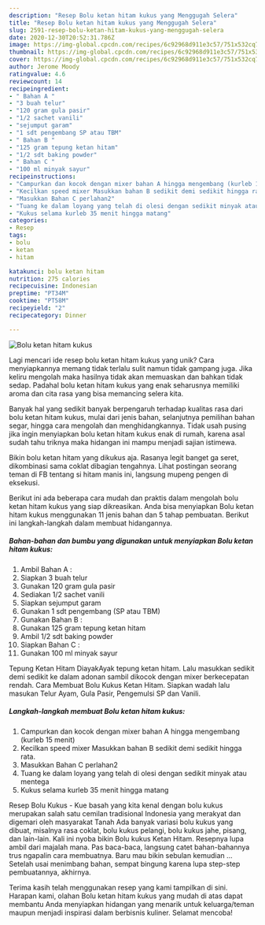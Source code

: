 ```yaml
---
description: "Resep Bolu ketan hitam kukus yang Menggugah Selera"
title: "Resep Bolu ketan hitam kukus yang Menggugah Selera"
slug: 2591-resep-bolu-ketan-hitam-kukus-yang-menggugah-selera
date: 2020-12-30T20:52:31.786Z
image: https://img-global.cpcdn.com/recipes/6c92968d911e3c57/751x532cq70/bolu-ketan-hitam-kukus-foto-resep-utama.jpg
thumbnail: https://img-global.cpcdn.com/recipes/6c92968d911e3c57/751x532cq70/bolu-ketan-hitam-kukus-foto-resep-utama.jpg
cover: https://img-global.cpcdn.com/recipes/6c92968d911e3c57/751x532cq70/bolu-ketan-hitam-kukus-foto-resep-utama.jpg
author: Jerome Moody
ratingvalue: 4.6
reviewcount: 14
recipeingredient:
- " Bahan A "
- "3 buah telur"
- "120 gram gula pasir"
- "1/2 sachet vanili"
- "sejumput garam"
- "1 sdt pengembang SP atau TBM"
- " Bahan B "
- "125 gram tepung ketan hitam"
- "1/2 sdt baking powder"
- " Bahan C "
- "100 ml minyak sayur"
recipeinstructions:
- "Campurkan dan kocok dengan mixer bahan A hingga mengembang (kurleb 15 menit)"
- "Kecilkan speed mixer Masukkan bahan B sedikit demi sedikit hingga rata."
- "Masukkan Bahan C perlahan2"
- "Tuang ke dalam loyang yang telah di olesi dengan sedikit minyak atau mentega"
- "Kukus selama kurleb 35 menit hingga matang"
categories:
- Resep
tags:
- bolu
- ketan
- hitam

katakunci: bolu ketan hitam 
nutrition: 275 calories
recipecuisine: Indonesian
preptime: "PT34M"
cooktime: "PT58M"
recipeyield: "2"
recipecategory: Dinner

---
```



![Bolu ketan hitam kukus](https://img-global.cpcdn.com/recipes/6c92968d911e3c57/751x532cq70/bolu-ketan-hitam-kukus-foto-resep-utama.jpg)

Lagi mencari ide resep bolu ketan hitam kukus yang unik? Cara menyiapkannya memang tidak terlalu sulit namun tidak gampang juga. Jika keliru mengolah maka hasilnya tidak akan memuaskan dan bahkan tidak sedap. Padahal bolu ketan hitam kukus yang enak seharusnya memiliki aroma dan cita rasa yang bisa memancing selera kita.

Banyak hal yang sedikit banyak berpengaruh terhadap kualitas rasa dari bolu ketan hitam kukus, mulai dari jenis bahan, selanjutnya pemilihan bahan segar, hingga cara mengolah dan menghidangkannya. Tidak usah pusing jika ingin menyiapkan bolu ketan hitam kukus enak di rumah, karena asal sudah tahu triknya maka hidangan ini mampu menjadi sajian istimewa.

Bikin bolu ketan hitam yang dikukus aja. Rasanya legit banget ga seret, dikombinasi sama coklat dibagian tengahnya. Lihat postingan seorang teman di FB tentang si hitam manis ini, langsung mupeng pengen di eksekusi.


Berikut ini ada beberapa cara mudah dan praktis dalam mengolah bolu ketan hitam kukus yang siap dikreasikan. Anda bisa menyiapkan Bolu ketan hitam kukus menggunakan 11 jenis bahan dan 5 tahap pembuatan. Berikut ini langkah-langkah dalam membuat hidangannya.

<!--inarticleads1-->

##### Bahan-bahan dan bumbu yang digunakan untuk menyiapkan Bolu ketan hitam kukus:

1. Ambil  Bahan A :
1. Siapkan 3 buah telur
1. Gunakan 120 gram gula pasir
1. Sediakan 1/2 sachet vanili
1. Siapkan sejumput garam
1. Gunakan 1 sdt pengembang (SP atau TBM)
1. Gunakan  Bahan B :
1. Gunakan 125 gram tepung ketan hitam
1. Ambil 1/2 sdt baking powder
1. Siapkan  Bahan C :
1. Gunakan 100 ml minyak sayur


Tepung Ketan Hitam DiayakAyak tepung ketan hitam. Lalu masukkan sedikit demi sedikit ke dalam adonan sambil dikocok dengan mixer berkecepatan rendah. Cara Membuat Bolu Kukus Ketan Hitam. Siapkan wadah lalu masukan Telur Ayam, Gula Pasir, Pengemulsi SP dan Vanili. 

<!--inarticleads2-->

##### Langkah-langkah membuat Bolu ketan hitam kukus:

1. Campurkan dan kocok dengan mixer bahan A hingga mengembang (kurleb 15 menit)
1. Kecilkan speed mixer Masukkan bahan B sedikit demi sedikit hingga rata.
1. Masukkan Bahan C perlahan2
1. Tuang ke dalam loyang yang telah di olesi dengan sedikit minyak atau mentega
1. Kukus selama kurleb 35 menit hingga matang


Resep Bolu Kukus - Kue basah yang kita kenal dengan bolu kukus merupakan salah satu cemilan tradisional Indonesia yang merakyat dan digemari oleh masyarakat Tanah Ada banyak variasi bolu kukus yang dibuat, misalnya rasa coklat, bolu kukus pelangi, bolu kukus jahe, pisang, dan lain-lain. Kali ini nyoba bikin Bolu kukus Ketan Hitam. Resepnya lupa ambil dari majalah mana. Pas baca-baca, langsung catet bahan-bahannya trus ngapalin cara membuatnya. Baru mau bikin sebulan kemudian … Setelah usai menimbang bahan, sempat bingung karena lupa step-step pembuatannya, akhirnya. 

Terima kasih telah menggunakan resep yang kami tampilkan di sini. Harapan kami, olahan Bolu ketan hitam kukus yang mudah di atas dapat membantu Anda menyiapkan hidangan yang menarik untuk keluarga/teman maupun menjadi inspirasi dalam berbisnis kuliner. Selamat mencoba!
